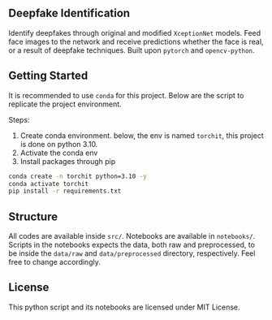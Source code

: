 ## Deepfake Identification

Identify deepfakes through original and modified `XceptionNet` models. Feed face images to the network and receive predictions whether the face is real, or a result of deepfake techniques. Built upon `pytorch` and `opencv-python`.

## Getting Started

It is recommended to use `conda` for this project. Below are the script to replicate the project environment.

Steps:
1. Create conda environment. below, the env is named `torchit`, this project is done on python 3.10.
2. Activate the conda env
3. Install packages through pip

```bash
conda create -n torchit python=3.10 -y
conda activate torchit
pip install -r requirements.txt
```
## Structure

All codes are available inside `src/`. Notebooks are available in `notebooks/`.
Scripts in the notebooks expects the data, both raw and preprocessed, to be inside the `data/raw` and `data/preprocessed` directory, respectively. Feel free to change accordingly. 

## License

This python script and its notebooks are licensed under MIT License.
